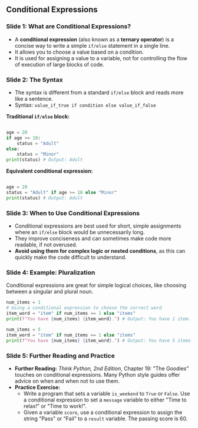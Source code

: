 ## Conditional Expressions

### Slide 1: What are Conditional Expressions?

  * A **conditional expression** (also known as a **ternary operator**) is a concise way to write a simple `if/else` statement in a single line.
  * It allows you to choose a value based on a condition.
  * It is used for assigning a value to a variable, not for controlling the flow of execution of large blocks of code.

### Slide 2: The Syntax

  * The syntax is different from a standard `if/else` block and reads more like a sentence.
  * Syntax: `value_if_true if condition else value_if_false`

**Traditional `if/else` block:**
```py

age = 20
if age >= 18:
    status = "Adult"
else:
    status = "Minor"
print(status) # Output: Adult
```
**Equivalent conditional expression:**
```py

age = 20
status = "Adult" if age >= 18 else "Minor"
print(status) # Output: Adult
```
### Slide 3: When to Use Conditional Expressions

  * Conditional expressions are best used for short, simple assignments where an `if/else` block would be unnecessarily long.
  * They improve conciseness and can sometimes make code more readable, if not overused.
  * **Avoid using them for complex logic or nested conditions**, as this can quickly make the code difficult to understand.

### Slide 4: Example: Pluralization

Conditional expressions are great for simple logical choices, like choosing between a singular and plural noun.
```py
num_items = 1
# Using a conditional expression to choose the correct word
item_word = "item" if num_items == 1 else "items"
print(f"You have {num_items} {item_word}.") # Output: You have 1 item.

num_items = 5
item_word = "item" if num_items == 1 else "items"
print(f"You have {num_items} {item_word}.") # Output: You have 5 items.
```
### Slide 5: Further Reading and Practice

  * **Further Reading:** *Think Python, 2nd Edition*, Chapter 19: "The Goodies" touches on conditional expressions. Many Python style guides offer advice on when and when not to use them.
  * **Practice Exercise:**
      * Write a program that sets a variable `is_weekend` to `True` or `False`. Use a conditional expression to set a `message` variable to either "Time to relax\!" or "Time to work\!".
      * Given a variable `score`, use a conditional expression to assign the string "Pass" or "Fail" to a `result` variable. The passing score is 60.
